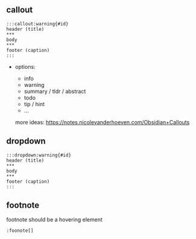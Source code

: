 



## callout

```
:::callout:warning{#id}
header (title)
***
body
***
footer (caption)
:::
```

- options:

  - info
  - warning
  - summary / tldr / abstract
  - todo
  - tip / hint
  - ...

  more ideas: https://notes.nicolevanderhoeven.com/Obsidian+Callouts

## dropdown

```
:::dropdown:warning{#id}
header (title)
***
body
***
footer (caption)
:::
```

## footnote

footnote should be a hovering element

```
:foonote[]
```

